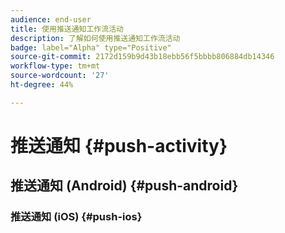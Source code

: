 ```yaml
---
audience: end-user
title: 使用推送通知工作流活动
description: 了解如何使用推送通知工作流活动
badge: label="Alpha" type="Positive"
source-git-commit: 2172d159b9d43b18ebb56f5bbbb806884db14346
workflow-type: tm+mt
source-wordcount: '27'
ht-degree: 44%

---
```



# 推送通知 {#push-activity}

## 推送通知 (Android) {#push-android}

### 推送通知 (iOS) {#push-ios}

